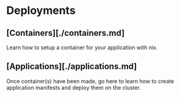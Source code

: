 # Deployments

## [Containers][./containers.md]
Learn how to setup a container for your application with nix.

## [Applications][./applications.md]
Once container(s) have been made, go here to learn how to create application manifests and deploy them on the cluster.
